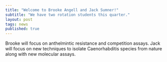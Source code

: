 ```yaml
---
title: "Welcome to Brooke Angell and Jack Sumner!"
subtitle: "We have two rotation students this quarter."
layout: post
tags: news
published: true
---
```


Brooke will focus on anthelmintic resistance and competition assays. Jack will focus on new techniques to isolate Caenorhabditis species from nature along with new molecular assays. 